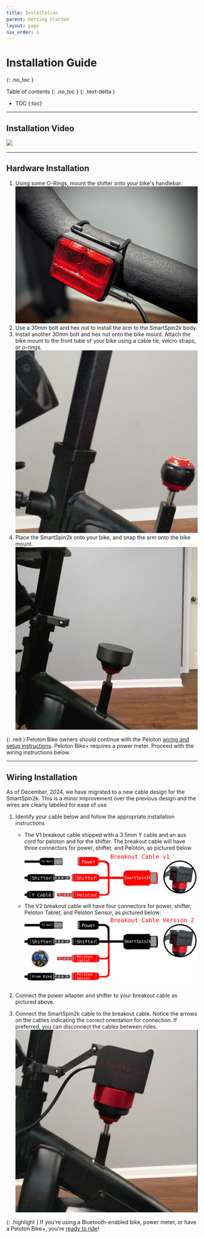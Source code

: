 ```yaml
---
title: Installation
parent: Getting Started
layout: page
nav_order: 1
---
```

# Installation Guide
{: .no_toc }

Table of contents
{: .no_toc }
{: .text-delta }
- TOC
{:toc}
---

## Installation Video
![](https://www.youtube.com/watch?v=yVXgECHQq3w)

---

## Hardware Installation
1. Using some O-Rings, mount the shifter onto your bike's handlebar.
    ![Wired shifter mounted on handlebar](../images/shifter.jpg)
1. Use a 30mm bolt and hex nut to install the arm to the SmartSpin2k body.
1. Install another 30mm bolt and hex nut onto the bike mount.  Attach the bike mount to the front tube of your bike using a cable tie, velcro straps, or o-rings.
    ![](../images/yoke_mounting.webp)
1. Place the SmartSpin2k onto your bike, and snap the arm onto the bike mount.
![Mount SS2K on Bike](../images/attach_smartspin2k.webp)

{: .red }
Peloton Bike owners should continue with the Peloton [wiring and setup instructions](peloton).
Peloton Bike+ requires a power meter.  Proceed with the wiring instructions below.

--- 

## Wiring Installation
As of December, 2024, we have migrated to a new cable design for the SmartSpin2k.  This is a minor improvement over the previous design and the wires are clearly labeled for ease of use.  

1. Identify your cable below and follow the appropriate installation instructions
    * The V1 breakout cable shipped with a 3.5mm Y cable and an aux cord for peloton and for the shifter.  The breakout cable will have three connectors for power, shifter, and Peloton, as pictured below
    ![SmartSpin2k wiring diagram](../images/wiring_diagram_v1.svg)
    * The V2 breakout cable will have four connectors for power, shifter, Peloton Tablet, and Peloton Sensor, as pictured below:
    ![SmartSpin2k wiring diagram](../images/wiring_diagram_v2.svg)

1. Connect the power adapter and shifter to your breakout cable as pictured above.

1. Connect the SmartSpin2k cable to the breakout cable.  Notice the arrows on the cables indicating the correct orientation for connection. If preferred, you can disconnect the cables between rides.
    ![DIN Connector](../images/breakout_cable.webp)

{: .highlight }
If you're using a Bluetooth-enabled bike, power meter, or have a Peloton Bike+, you're [ready to ride](first-ride)!
